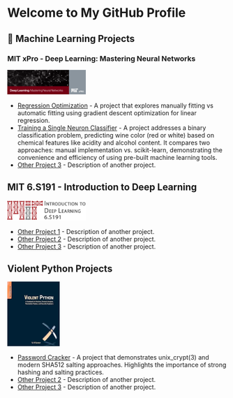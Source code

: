 # Welcome to My GitHub Profile

## 🔬 Machine Learning Projects
### **MIT xPro** - Deep Learning: Mastering Neural Networks
<img src="./img/Deep Learning_ Mastering Neural Networks.png" alt="6.S191" width="180"/>


- [Regression Optimization](https://github.com/sassom2112/module_1_regression_optimization) - A project that explores manually fitting vs automatic fitting using gradient descent optimization for linear regression.
- [Training a Single Neuron Classifier](https://github.com/sassom2112/fuzzy-palm-tree.git) - A project addresses a binary classification problem, predicting wine color (red or white) based on chemical features like acidity and alcohol content. It compares two approaches: manual implementation vs. scikit-learn, demonstrating the convenience and efficiency of using pre-built machine learning tools.
- [Other Project 3](#) - Description of another project.

## **MIT** 6.S191 - Introduction to Deep Learning
<img src="./img/banner.png" alt="6.S191" width="180"/>

- [Other Project 1](#) - Description of another project.
- [Other Project 2](#) - Description of another project.
- [Other Project 3](#) - Description of another project.

## Violent Python Projects
<img src="./img/violent%20python%20image.jpg" alt="violent python" width="120"/> 

- [Password Cracker](https://github.com/sassom2112/ideal-rotary-phone.git) - A project that demonstrates unix_crypt(3) and modern SHA512 salting approaches. Highlights the importance of strong hashing and salting practices.
- [Other Project 2](#) - Description of another project.
- [Other Project 3](#) - Description of another project.

